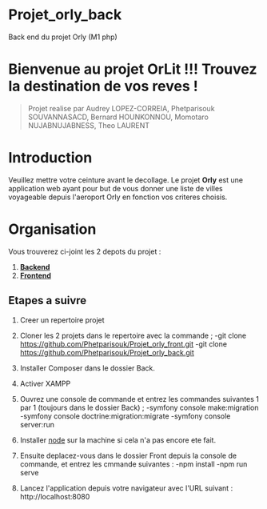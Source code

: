 # Projet_orly_back
Back end du projet Orly (M1 php)

# Bienvenue au projet OrLit !!! Trouvez la destination de vos reves !

> Projet realise par Audrey LOPEZ-CORREIA, Phetparisouk SOUVANNASACD, Bernard HOUNKONNOU, Momotaro NUJABNUJABNESS, Theo LAURENT

# Introduction
Veuillez mettre votre ceinture avant le decollage.
Le projet **Orly** est une application web ayant pour but de vous donner une liste de villes voyageable depuis l'aeroport Orly en fonction vos criteres choisis.


# Organisation

Vous trouverez ci-joint les 2 depots du projet :

 1. **[Backend](https://github.com/Phetparisouk/Projet_orly_back)**
 2. **[Frontend](https://github.com/Phetparisouk/Projet_orly_front)**


## Etapes a suivre

 1. Creer un repertoire projet 
 
 2. Cloner les 2 projets dans le repertoire avec la commande ;
	 -git clone https://github.com/Phetparisouk/Projet_orly_front.git
	 -git clone https://github.com/Phetparisouk/Projet_orly_back.git
	 
 3. Installer Composer dans le dossier Back.
 
 4. Activer XAMPP
 
 5. Ouvrez une console de commande et entrez les commandes suivantes 1 par 1 (toujours dans le dossier Back) ;
	-symfony console make:migration
	-symfony console doctrine:migration:migrate
	-symfony console server:run
 
 6. Installer [node](https://nodejs.org/en/) sur la machine si cela n'a pas encore ete fait.
 
 7. Ensuite deplacez-vous dans le dossier Front depuis la console de commande, et entrez les cmmande suivantes :
	 -npm install
	 -npm run serve
	 
 8. Lancez l'application depuis votre navigateur avec l'URL suivant : 
		http://localhost:8080
